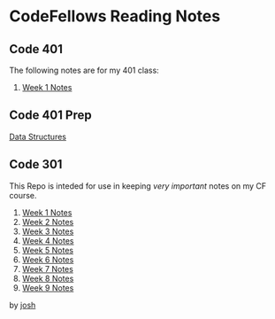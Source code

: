 # CodeFellows Reading Notes

## Code 401
The following notes are for my 401 class:

1. [Week 1 Notes](reading41.md)

## Code 401 Prep
[Data Structures](dsa.md)

## Code 301
This Repo is inteded for use in keeping *very important* notes on my CF course.
1. [Week 1 Notes](reading1.md)
2. [Week 2 Notes](reading2.md)
3. [Week 3 Notes](reading3.md)
4. [Week 4 Notes](reading4.md)
5. [Week 5 Notes](reading5.md)
6. [Week 6 Notes](reading6.md)
7. [Week 7 Notes]()
8. [Week 8 Notes](reading8.md)
9. [Week 9 Notes](reading9.md)



by [josh](http://www.josheasley.net)
